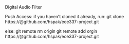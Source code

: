 Digital Audio Filter

Push Access:
if you haven't cloned it already, run:
    git clone https://<github username>@github.com/hspak/ece337-project.git

else:
    git remote rm origin
    git remote add orgin https://<github
    username>@github.com/hspak/ece337-project.git
